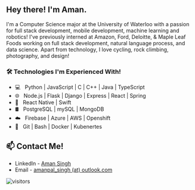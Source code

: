 
<h2> Hey there! I'm Aman.</h2>

I'm a Computer Science major at the University of Waterloo with a passion for full stack development, mobile development, machine learning and robotics! I've previously interned at Amazon, Ford, Deloitte, & Maple Leaf Foods working on full stack development, natural language process, and data science. Apart from technology, I love cycling, rock climbing, photography, and design!


<h3>🛠 Technologies I'm Experienced With! </h3>

- 💻 &nbsp; Python | JavaScript | C | C++ | Java | TypeScript
- 🌐 &nbsp; Node.js | Flask | Django | Express | React | Spring
- :iphone: &nbsp; React Native | Swift
- 🛢 &nbsp; PostgreSQL | mySQL |  MongoDB 
- :cloud: &nbsp; Firebase | Azure | AWS | Openshift
- 🔧 &nbsp; Git | Bash | Docker | Kubenertes


## 📫 Contact Me!
- LinkedIn - [Aman Singh](https://www.linkedin.com/in/aman-pal-singh/)
- Email - [amanpal_singh   (at)   outlook.com](amanpal_singh@outlook.com)


![visitors](https://visitor-badge.glitch.me/badge?page_id=adnanazmee/adnanazmee)
